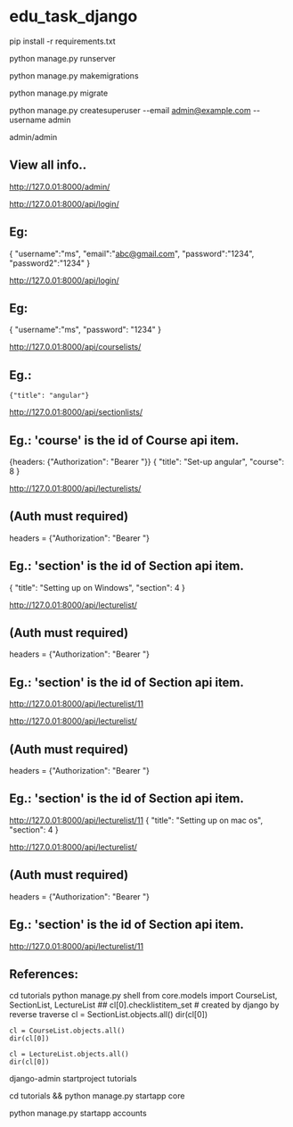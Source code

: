 # edu_task_django

<!-- Install requirements -->
pip install -r requirements.txt

<!-- Run server -->
python manage.py runserver

<!-- Make migration on changes you make to your models (adding a field, deleting a model, etc.) into your database schema. -->
python manage.py makemigrations

<!-- sync your database for the first time -->
python manage.py migrate

<!-- We'll authenticate as that user later in our example. -->
python manage.py createsuperuser --email admin@example.com --username admin

admin/admin


<!-- Admin -->
## View all info..
http://127.0.01:8000/admin/


<!-- Created Register and login apis -->
http://127.0.01:8000/api/login/

## Eg: 
{
    "username":"ms",
    "email":"abc@gmail.com",
    "password":"1234",
    "password2":"1234"
}

<!-- Login user to get access token. Valid for 24 hours only.-->
http://127.0.01:8000/api/login/

## Eg:
{
    "username":"ms",
    "password": "1234"
}


<!-- Course Post (Auth must required: Brearer Token: access token)--> 
http://127.0.01:8000/api/courselists/

## Eg.:
    {"title": "angular"}

<!-- Section Post (Auth must required: Brearer Token: access token)-->
http://127.0.01:8000/api/sectionlists/

## Eg.:  'course' is the id of Course api item.
{headers: {"Authorization": "Bearer  <access token>"}}
{
    "title": "Set-up angular",
    "course": 8
}


<!-- Lecture Post -->
http://127.0.01:8000/api/lecturelists/
## (Auth must required)
headers = {"Authorization": "Bearer  <access token>"}
## Eg.:  'section' is the id of Section api item.
{
    "title": "Setting up on Windows",
    "section": 4
}


<!-- Lecture Get -->
http://127.0.01:8000/api/lecturelist/<pk>
## (Auth must required)
headers = {"Authorization": "Bearer  <access token>"}
## Eg.:  'section' is the id of Section api item.
http://127.0.01:8000/api/lecturelist/11


<!-- Lecture Put -->
http://127.0.01:8000/api/lecturelist/<pk>
## (Auth must required)
headers = {"Authorization": "Bearer  <access token>"}
## Eg.:  'section' is the id of Section api item.
http://127.0.01:8000/api/lecturelist/11
{
    "title": "Setting up on mac os",
    "section": 4
}

<!-- Lecture Delete -->
http://127.0.01:8000/api/lecturelist/<pk>
## (Auth must required)
headers = {"Authorization": "Bearer  <access token>"}
## Eg.:  'section' is the id of Section api item.
http://127.0.01:8000/api/lecturelist/11







## References:

<!-- Navigate to ORM for make obj relation in serializers.py-->
cd tutorials
python manage.py shell
    from core.models import CourseList, SectionList, LectureList
    ## cl[0].checklistitem_set # created by django by reverse traverse
    cl = SectionList.objects.all()
    dir(cl[0])

    cl = CourseList.objects.all()
    dir(cl[0])

    cl = LectureList.objects.all()
    dir(cl[0])

<!-- Create project -->
django-admin startproject tutorials

<!-- create core app -->
cd tutorials && python manage.py startapp core

<!-- create auth app -->
python manage.py startapp accounts
